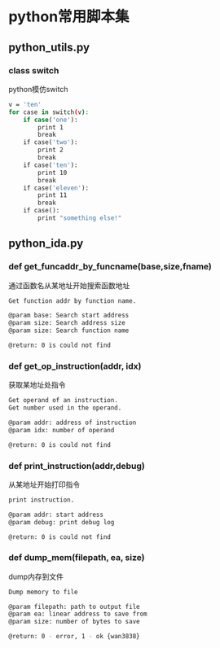# python常用脚本集

## python_utils.py
### class switch
python模仿switch<br>
```Bash
v = 'ten'
for case in switch(v):
    if case('one'):
        print 1
        break
    if case('two'):
        print 2
        break
    if case('ten'):
        print 10
        break
    if case('eleven'):
        print 11
        break
    if case():
        print "something else!"
```

## python_ida.py
### def get_funcaddr_by_funcname(base,size,fname)
通过函数名从某地址开始搜索函数地址<br>
```Bash
Get function addr by function name.

@param base: Search start address
@param size: Search address size
@param size: Search function name

@return: 0 is could not find
```

### def get_op_instruction(addr, idx)
获取某地址处指令<br>
```Bash
Get operand of an instruction.
Get number used in the operand.

@param addr: address of instruction
@param idx: number of operand

@return: 0 is could not find
```

### def print_instruction(addr,debug)
从某地址开始打印指令<br>
```Bash
print instruction.

@param addr: start address
@param debug: print debug log

@return: 0 is could not find
```

### def dump_mem(filepath, ea, size)
dump内存到文件<br>
```Bash
Dump memory to file

@param filepath: path to output file
@param ea: linear address to save from
@param size: number of bytes to save

@return: 0 - error, 1 - ok {wan3838}
```